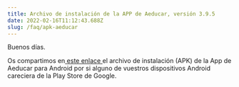 ```yaml
---
title: Archivo de instalación de la APP de Aeducar, versión 3.9.5
date: 2022-02-16T11:12:43.688Z
slug: /faq/apk-aeducar
---
```

Buenos días.



Os compartimos en[ este enlace ](https://drive.google.com/file/d/1AM5S97P-I-8zX_NB4nc-IF9Pke9wC3r7/view?usp=sharing)el archivo de instalación (APK) de la App de Aeducar para Android por si alguno de vuestros dispositivos Android careciera de la Play Store de Google.
